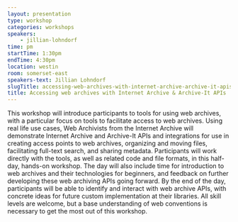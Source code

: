 ```yaml
---
layout: presentation
type: workshop
categories: workshops
speakers:
    - jillian-lohndorf
time: pm
startTime: 1:30pm
endTime: 4:30pm
location: westin
room: somerset-east
speakers-text: Jillian Lohndorf
slugTitle: accessing-web-archives-with-internet-archive-archive-it-apis
title: Accessing web archives with Internet Archive & Archive-It APIs
---
```

This workshop will introduce participants to tools for using web archives, with a particular focus on tools to facilitate access to web archives. Using real life use cases, Web Archivists from the Internet Archive will demonstrate Internet Archive and Archive-It APIs and integrations for use in creating access points to web archives, organizing and moving files, facilitating full-text search, and sharing metadata. Participants will work directly with the tools, as well as related code and file formats, in this half-day, hands-on workshop. The day will also include time for introduction to web archives and their technologies for beginners, and feedback on further developing these web archiving APIs going forward. By the end of the day, participants will be able to identify and interact with web archive APIs, with concrete ideas for future custom implementation at their libraries. All skill levels are welcome, but a base understanding of web conventions is necessary to get the most out of this workshop.